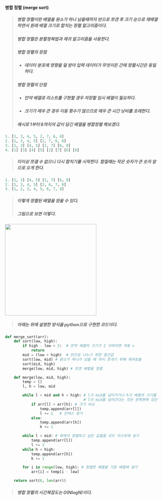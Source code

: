 #### 병합 정렬 (merge sort)
> ##### 병합 정렬이란 배열을 원소가 하나 남을때까지 반으로 쪼갠 후 크기 순으로 재배열하면서 원래 배열 크기로 합치는 정렬 알고리즘이다.
> ##### 병합 정렬은 분할정복법과 재귀 알고리즘을 사용한다.
> ##### 병합 정렬의 장점
> * ##### 데이터 분포에 영향을 덜 받아 입력 데이터가 무엇이든 간에 정렬시간은 동일하다.
> ##### 병합 정렬의 단점
> * ##### 만약 배열로 리스트를 구현할 경우 저장할 임시 배열이 필요하다. 
> * ##### 크기가 매우 큰 경우 이동 횟수가 많으므로 매우 큰 시간 낭비를 초래한다.
> ##### 예시로 1부터 8까지의 값이 담긴 배열을 병합정렬 해보겠다.
```python
1. [1, 3, 4, 5, 2, 7, 6, 8]
2. [1, 3, 4, 5] [2, 7, 6, 8]
3. [1, 3] [4, 5] [2, 7] [6, 8]
4. [1] [3] [4] [5] [2] [7] [6] [8]
```
> ##### 더이상 쪼갤 수 없으니 다시 합치기를 시작한다. 합칠때는 작은 숫자가 큰 숫자 앞으로 오게 한다.
```python
1. [1, 3] [4, 5] [2, 7] [6, 8]
2. [1, 3, 4, 5] [2, 6, 7, 8]
3. [1, 2, 3, 4, 5, 6, 7, 8]
```
> ##### 이렇게 정렬된 배열을 얻을 수 있다.
> ##### 그림으로 보면 이렇다.
<img src="https://www.programiz.com/sites/tutorial2program/files/merge-sort-example_0.png" width="300px" height="300px"></img>

> ##### 아래는 위에 설명한 방식을 python으로 구현한 코드이다.
```python
def merge_sort(arr):
    def sort(low, high):
        if high - low < 2:  # 만약 배열의 크기가 2 이하라면 작동 x
            return
        mid = (low + high)  # 반으로 나누기 위한 중간값
        sort(low, mid) # 원소가 하나가 남을 때 까지 쪼개기 위해 재귀호출
        sort(mid, high)
        merge(low, mid, high) # 쪼갠 배열을 정렬

    def merge(low, mid, high):
        temp = []
        l, h = low, mid

        while l < mid and h < high: # l가 mid를 넘어가거나 h가 배열의 크기를 벗어난다면 종료 
                                    # l이 mid를 넘어간다는 것은 왼쪽편에 있던 값이 모두 정렬된 것이기 때문 h도 마찬가지
            if arr[l] < arr[h]: # 크기 비교
                temp.append(arr[l])
                l += 1   # 인덱스 증가
            else:
                temp.append(arr[h])
                h += 1

        while l < mid: # 위에서 정렬하고 남은 값들을 모두 리스트에 넣기
            temp.append(arr[l])
            l += 1
        while h < high:
            temp.append(arr[h])
            h += 1

        for i in range(low, high): # 정렬한 배열을 기존 배열에 넣기
            arr[i] = temp[i - low]

    return sort(0, len(arr))
```

> ##### 병합 정렬의 시간복잡도는 O(NlogN)이다.
